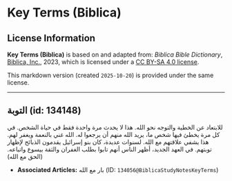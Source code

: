 # Key Terms (Biblica)

## License Information

**Key Terms (Biblica)** is based on and adapted from: _Biblica Bible Dictionary_, [Biblica, Inc.](https://www.biblica.com/), 2023, which is licensed under a [CC BY-SA 4.0 license](https://creativecommons.org/licenses/by-sa/4.0/legalcode.en).

This markdown version (created `2025-10-20`) is provided under the same license.



--------------------------------

## التوبة (id: 134148)

للابتعاد عن الخطية والتوجه نحو الله. هذا لا يحدث مرة واحدة فقط في حياة الشخص. في كل مرة يخطئ فيها شخص ما، يريد الله منهم أن يرجعوا له. الله غني بالنعمة ويغفر لهم. هذا يشفي علاقتهم مع الله. لسنوات عديدة، كان بنو إسرائيل يقدمون الذبائح لإظهار توبتهم. في العهد الجديد، أظهر الناس أنهم تابوا بطلب الغفران والثقة بيسوع واتباعه. (الحق مع الله)

* **Associated Articles:** بار مع الله (ID: `134056@BiblicaStudyNotesKeyTerms`)

